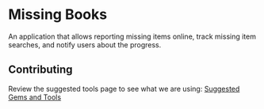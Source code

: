 
# Missing Books
An application that allows reporting missing items online, track missing item searches, and notify users about the progress.  

## Contributing
Review the suggested tools page to see what we are using: [Suggested Gems and Tools]( https://github.com/yorkulibraries/missing_books/wiki/Development:-Suggested-Gems-and-Tools)
